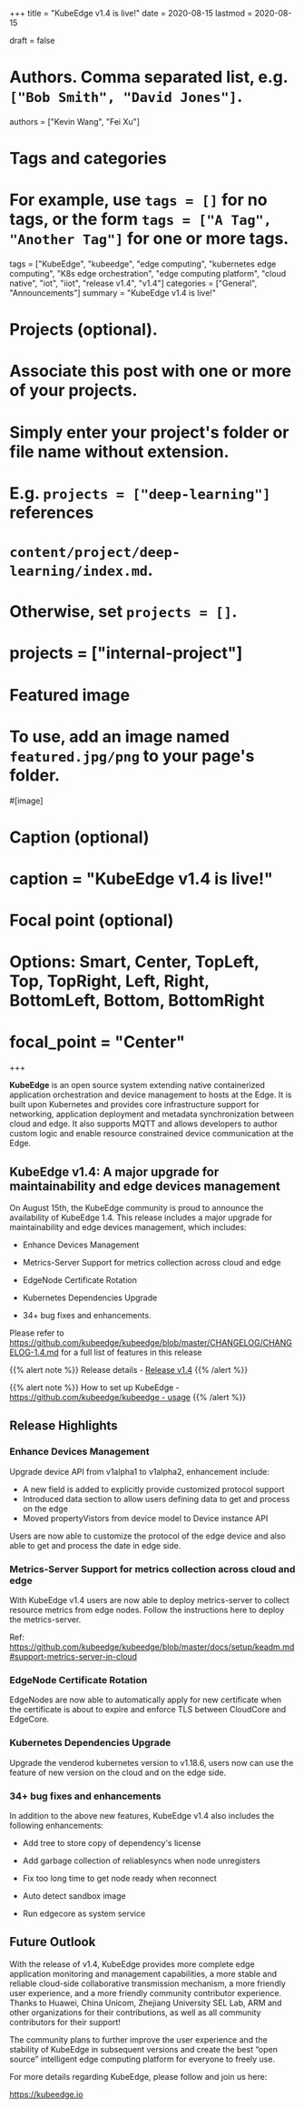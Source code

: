+++
title = "KubeEdge v1.4 is live!"
date = 2020-08-15
lastmod = 2020-08-15

draft = false

# Authors. Comma separated list, e.g. `["Bob Smith", "David Jones"]`.
authors = ["Kevin Wang", "Fei Xu"]

# Tags and categories
# For example, use `tags = []` for no tags, or the form `tags = ["A Tag", "Another Tag"]` for one or more tags.
tags = ["KubeEdge", "kubeedge", "edge computing", "kubernetes edge computing", "K8s edge orchestration", "edge computing platform", "cloud native", "iot", "iiot", "release v1.4", "v1.4"]
categories = ["General", "Announcements"]
summary = "KubeEdge v1.4 is live!"

# Projects (optional).
#   Associate this post with one or more of your projects.
#   Simply enter your project's folder or file name without extension.
#   E.g. `projects = ["deep-learning"]` references 
#   `content/project/deep-learning/index.md`.
#   Otherwise, set `projects = []`.
# projects = ["internal-project"]

# Featured image
# To use, add an image named `featured.jpg/png` to your page's folder. 
#[image]
  # Caption (optional)
#  caption = "KubeEdge v1.4 is live!"

  # Focal point (optional)
  # Options: Smart, Center, TopLeft, Top, TopRight, Left, Right, BottomLeft, Bottom, BottomRight
#  focal_point = "Center"
+++



**KubeEdge** is an open source system extending native containerized application orchestration and device management to hosts at the Edge. It is built upon Kubernetes and provides core infrastructure support for networking, application deployment and metadata synchronization between cloud and edge. It also supports MQTT and allows developers to author custom logic and enable resource constrained device communication at the Edge.  

## **KubeEdge v1.4: A major upgrade for maintainability and edge devices management**

On August 15th, the KubeEdge community is proud to announce the availability of KubeEdge 1.4. This release includes a major upgrade for maintainability and edge devices management, which includes:

- Enhance Devices Management

- Metrics-Server Support for metrics collection across cloud and edge

- EdgeNode Certificate Rotation

- Kubernetes Dependencies Upgrade

- 34+ bug fixes and enhancements.

Please refer to https://github.com/kubeedge/kubeedge/blob/master/CHANGELOG/CHANGELOG-1.4.md for a full list of features in this release

{{% alert note %}}
Release details - [Release v1.4](https://github.com/kubeedge/kubeedge/releases/tag/v1.4.0)
{{% /alert %}}

{{% alert note %}}
How to set up KubeEdge - [https://github.com/kubeedge/kubeedge - usage](https://github.com/kubeedge/kubeedge#usage)
{{% /alert %}}

## **Release Highlights**

### Enhance Devices Management

Upgrade device API from v1alpha1 to v1alpha2, enhancement include:

- A new field is added to explicitly provide customized protocol support
- Introduced data section to allow users defining data to get and process on the edge
- Moved propertyVistors from device model to Device instance API

Users are now able to customize the protocol of the edge device and also able to get and process the date in edge side.

### Metrics-Server Support for metrics collection across cloud and edge

With KubeEdge v1.4 users are now able to deploy metrics-server to collect resource metrics from edge nodes. Follow the instructions here to deploy the metrics-server.

Ref: https://github.com/kubeedge/kubeedge/blob/master/docs/setup/keadm.md#support-metrics-server-in-cloud

### EdgeNode Certificate Rotation

EdgeNodes are now able to automatically apply for new certificate when the certificate is about to expire and enforce TLS between CloudCore and EdgeCore.

### Kubernetes Dependencies Upgrade

Upgrade the venderod kubernetes version to v1.18.6, users now can use the feature of new version on the cloud and on the edge side. 

### 34+ bug fixes and enhancements

In addition to the above new features, KubeEdge v1.4 also includes the following enhancements:

- Add tree to store copy of dependency's license

- Add garbage collection of reliablesyncs when node unregisters

- Fix too long time to get node ready when reconnect 

- Auto detect sandbox image

- Run edgecore as system service

## **Future Outlook**

With the release of v1.4, KubeEdge provides more complete edge application monitoring and management capabilities, a more stable and reliable cloud-side collaborative transmission mechanism, a more friendly user experience, and a more friendly community contributor experience. Thanks to Huawei, China Unicom, Zhejiang University SEL Lab, ARM and other organizations for their contributions, as well as all community contributors for their support!

The community plans to further improve the user experience and the stability of KubeEdge in subsequent versions and create the best “open source” intelligent edge computing platform for everyone to freely use.

For more details regarding KubeEdge, please follow and join us here:

https://kubeedge.io

